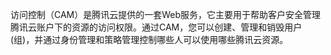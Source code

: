 访问控制（CAM）是腾讯云提供的一套Web服务，它主要用于帮助客户安全管理腾讯云账户下的资源的访问权限。通过CAM，您可以创建、管理和销毁用户(组)，并通过身份管理和策略管理控制哪些人可以使用哪些腾讯云资源。